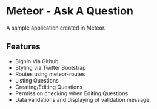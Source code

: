 Meteor - Ask A Question
=====================

A sample application created in Meteor.

Features
---------------------

* SignIn Via Github
* Styling via Twitter Bootstrap
* Routes using meteor-routes
* Listing Questions
* Creating/Editing Questions
* Permission checking when Editing Questions
* Data validations and displaying of validation message.